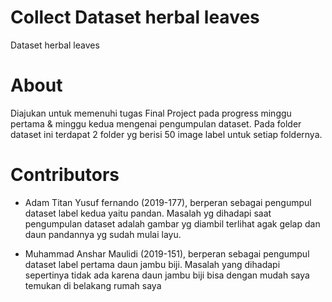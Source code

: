 # Collect Dataset herbal leaves
Dataset herbal leaves

# About
Diajukan untuk memenuhi tugas Final Project pada progress minggu pertama & minggu kedua mengenai pengumpulan dataset. Pada folder dataset ini terdapat 2 folder yg berisi 50 image label untuk setiap foldernya.

# Contributors
* Adam Titan Yusuf fernando (2019-177), berperan sebagai pengumpul dataset label kedua yaitu pandan. Masalah yg dihadapi saat pengumpulan dataset adalah gambar yg diambil terlihat agak gelap dan daun pandannya yg sudah mulai layu.

* Muhammad Anshar Maulidi (2019-151), berperan sebagai pengumpul dataset label pertama daun jambu biji. Masalah yang dihadapi sepertinya tidak ada karena daun jambu biji bisa dengan mudah saya temukan di belakang rumah saya
  
